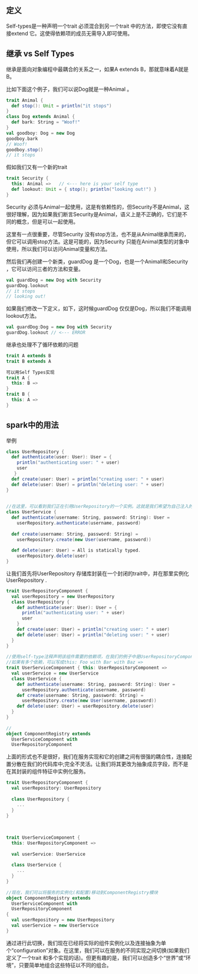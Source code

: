 ## 定义

Self-types是一种声明一个trait 必须混合到另一个trait 中的方法，即使它没有直接extend 它。这使得依赖项的成员无需导入即可使用。

## 继承 vs Self Types
继承是面向对象编程中最耦合的关系之一，如果A extends B，那就意味着A就是B。

比如下面这个例子，我们可以说Dog就是一种Animal 。

```scala
trait Animal {
  def stop(): Unit = println("it stops")
}
class Dog extends Animal {
  def bark: String = "Woof!"
}
val goodboy: Dog = new Dog
goodboy.bark
// Woof!
goodboy.stop()
// it stops
```
假如我们又有一个新的trait
```scala
trait Security {
  this: Animal =>   // <--- here is your self type
  def lookout: Unit = { stop(); println("looking out!") }
}
```
Security 必须与Animal一起使用，这是有依赖性的，但Security不是Animal，这很好理解，因为如果我们断言Security是Animal，语义上是不正确的，它们是不同的概念，但是可以一起使用。

这里有一点很重要，尽管Security 没有stop方法，也不是从Animal继承而来的，但它可以调用stop方法。这是可能的，因为Security 只能在Animal类型的对象中使用，所以我们可以访问Animal变量和方法。

然后我们再创建一个新类，guardDog 是一个Dog，也是一个Animall和Security ，它可以访问三者的方法和变量。
```scala
val guardDog = new Dog with Security
guardDog.lookout
// it stops
// looking out!
```
如果我们修改一下定义，如下，这时候guardDog 仅仅是Dog，所以我们不能调用lookout方法。
```scala
val guardDog:Dog = new Dog with Security
guardDog.lookout // <--- ERROR
```
继承也处理不了循环依赖的问题
```scala
trait A extends B
trait B extends A
 
可以用Self Types实现
trait A {
  this: B =>
}
trait B {
  this: A =>
}
```

## spark中的用法
举例
```scala
class UserRepository {
  def authenticate(user: User): User = {
    println("authenticating user: " + user)
    user
   }
  def create(user: User) = println("creating user: " + user)
  def delete(user: User) = println("deleting user: " + user)
}
 
 
//在这里，可以看到我们正在引用UserRepository的一个实例。这就是我们希望为自己注入的依赖。
class UserService {
  def authenticate(username: String, password: String): User =
    userRepository.authenticate(username, password)
 
  def create(username: String, password: String) =
    userRepository.create(new User(username, password))
 
  def delete(user: User) = All is statically typed.
    userRepository.delete(user)
}
```
让我们首先将UserRepository 存储库封装在一个封闭的trait中，并在那里实例化UserRepository .
```scala
trait UserRepositoryComponent {
  val userRepository = new UserRepository
  class UserRepository {
    def authenticate(user: User): User = {
      println("authenticating user: " + user)
      user
    }
    def create(user: User) = println("creating user: " + user)
    def delete(user: User) = println("deleting user: " + user)
  }
}
 
//使用self-type注释声明该组件需要的依赖项，在我们的例子中是UserRepositoryComponent
//如果有多个依赖，可以写成this: Foo with Bar with Baz =>
trait UserServiceComponent { this: UserRepositoryComponent =>
  val userService = new UserService
  class UserService {
    def authenticate(username: String, password: String): User =
      userRepository.authenticate(username, password)
    def create(username: String, password: String) =
      userRepository.create(new User(username, password))
    def delete(user: User) = userRepository.delete(user)
  }
}
 
//
object ComponentRegistry extends
  UserServiceComponent with
  UserRepositoryComponent
```
上面的形式也不是很好，我们在服务实现和它的创建之间有很强的耦合性，连接配置分散在我们的代码库中;完全不灵活。让我们将其更改为抽象成员字段，而不是在其封装的组件特征中实例化服务。
```scala
trait UserRepositoryComponent {
  val userRepository: UserRepository
 
  class UserRepository {
    ...
  }
}
 
 
 
trait UserServiceComponent {
  this: UserRepositoryComponent =>
 
  val userService: UserService
 
  class UserService {
    ...
  }
}
 
//现在，我们可以将服务的实例化(和配置)移动到ComponentRegistry模块
object ComponentRegistry extends
  UserServiceComponent with
  UserRepositoryComponent
{
  val userRepository = new UserRepository
  val userService = new UserService
}
```
通过进行此切换，我们现在已经将实际的组件实例化以及连接抽象为单个“configuration”对象。在这里，我们可以在服务的不同实现之间切换(如果我们定义了一个trait 和多个实现的话)。但更有趣的是，我们可以创造多个“世界”或“环境”，只要简单地组合这些特征以不同的组合。